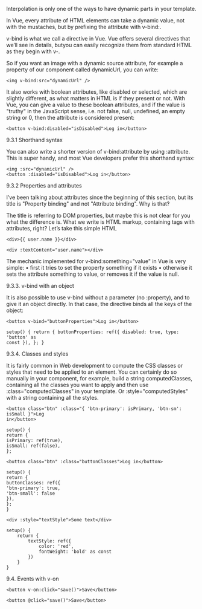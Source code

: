 
Interpolation is only one of the ways to have dynamic parts in your template.

In Vue, every attribute of HTML elements can take a dynamic value, not with the mustaches, but by prefixing the attribute with v-bind:.

v-bind is what we call a directive in Vue. Vue offers several directives that we’ll see in details, butyou can easily recognize them from standard HTML as they begin with v-.

So if you want an image with a dynamic source attribute, for example a property of our component called dynamicUrl, you can write:

```
<img v-bind:src="dynamicUrl" />
```

It also works with boolean attributes, like disabled or selected, which are slightly different, as what matters in HTML is if they present or not. With Vue, you can give a value to these boolean
attributes, and if the value is "truthy" in the JavaScript sense, i.e. not false, null, undefined, an
empty string or 0, then the attribute is considered present:

```
<button v-bind:disabled="isDisabled">Log in</button>
```

9.3.1 Shorthand syntax

You can also write a shorter version of v-bind:attribute by using :attribute. This is super handy,
and most Vue developers prefer this shorthand syntax:

```
<img :src="dynamicUrl" />
<button :disabled="isDisabled">Log in</button>
```

9.3.2 Properties and attributes

I’ve been talking about attributes since the beginning of this section, but its title is "Property
binding" and not "Attribute binding". Why is that?

The title is referring to DOM properties, but maybe this is not clear for you what the difference is. What we write is HTML markup, containing tags with attributes, right? Let’s take this simple HTML

```
<div>{{ user.name }}</div>
```

```
<div :textContent="user.name"></div>
```

The mechanic implemented for v-bind:something="value" in Vue is very simple:
• first it tries to set the property something if it exists
• otherwise it sets the attribute something to value, or removes it if the value is null.

9.3.3. v-bind with an object

It is also possible to use v-bind without a parameter (no :property), and to give it an object directly. In that case, the directive binds all the keys of the object:

```
<button v-bind="buttonProperties">Log in</button>
```

```
setup() { return { buttonProperties: ref({ disabled: true, type: 'button' as
const }), }; }
```

9.3.4. Classes and styles

It is fairly common in Web development to compute the CSS classes or styles that need to be applied to an element. You can certainly do so manually in your component, for example, build a string computedClasses, containing all the classes you want to apply and then use :class="computedClasses" in your template. Or :style="computedStyles" with a string containing all the styles.

```
<button class="btn" :class="{ 'btn-primary': isPrimary, 'btn-sm': isSmall }">Log
in</button>
```

```
setup() {
return {
isPrimary: ref(true),
isSmall: ref(false),
};
```

```
<button class="btn" :class="buttonClasses">Log in</button>
```

```
setup() {
return {
buttonClasses: ref({
'btn-primary': true,
'btn-small': false
}),
};
}
```

```
<div :style="textStyle">Some text</div>
```

```
setup() {
	return {
		textStyle: ref({
			color: 'red',
			fontWeight: 'bold' as const
		})
	}
}
```

9.4. Events with v-on

```
<button v-on:click="save()">Save</button>
```

```
<button @click="save()">Save</button>
```

